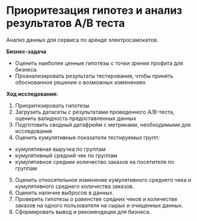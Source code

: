 # Приоритезация гипотез и анализ результатов А/В теста
Анализ данных для сервиса по аренде электросамокатов.

**Бизнес-задача**
- Оценить наиболее ценные гипотезы с точки зрения профита для бизнеса.
- Проанализировать результаты тестирования, чтобы принять обоснованное решение о возможных изменениях
  
**Ход исследования:**
1. Приоритизировать гипотезы
2. Загрузить датасеты с результатами проведенного A/B-теста, оценить валидность предоставленных данных
3. Подготовить сводный датафрейм с метриками, необходимыми для исследования
4. Оценить кумулятивные  показатели тестируемых групп:
- кумулятивная выручка по группам
- кумулятивный средний чек по группам
- кумулятивное средние количество заказов на посетителя по группам
5. Оценить относительное изменение кумулятивного среднего чека и кумулятивного среднего количества заказов.
6. Оценить наличие выбросов в данных.
7.  Проверить гипотезы о равенстве средних чеков и количестве заказов на одного пользователя на сырых и очищенных данных.
8. Сформировать вывод и рекомендации для бизнеса.
